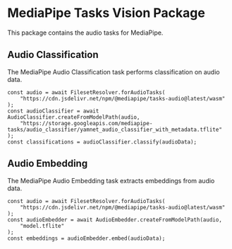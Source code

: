# MediaPipe Tasks Vision Package

This package contains the audio tasks for MediaPipe.

## Audio Classification

The MediaPipe Audio Classification task performs classification on audio data.

```
const audio = await FilesetResolver.forAudioTasks(
    "https://cdn.jsdelivr.net/npm/@mediapipe/tasks-audio@latest/wasm"
);
const audioClassifier = await AudioClassifier.createFromModelPath(audio,
    "https://storage.googleapis.com/mediapipe-tasks/audio_classifier/yamnet_audio_classifier_with_metadata.tflite"
);
const classifications = audioClassifier.classify(audioData);
```

## Audio Embedding

The MediaPipe Audio Embedding task extracts embeddings from audio data.

```
const audio = await FilesetResolver.forAudioTasks(
    "https://cdn.jsdelivr.net/npm/@mediapipe/tasks-audio@latest/wasm"
);
const audioEmbedder = await AudioEmbedder.createFromModelPath(audio,
    "model.tflite"
);
const embeddings = audioEmbedder.embed(audioData);
```
